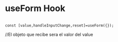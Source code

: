 # useForm Hook

```

const [value,handleInputChange,reset]=useForm({});
```
//El objeto que recibe sera el valor del value